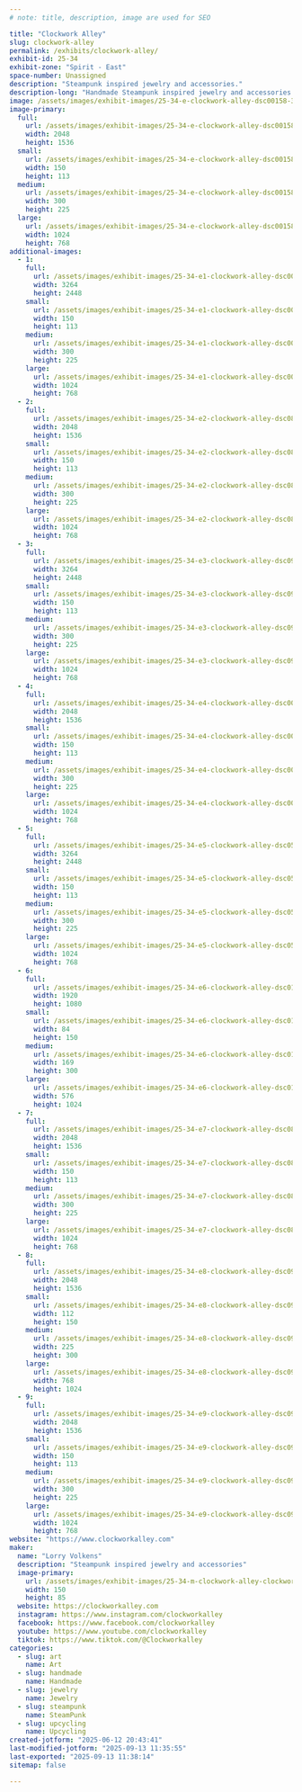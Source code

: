 ```yaml
---
# note: title, description, image are used for SEO

title: "Clockwork Alley"
slug: clockwork-alley
permalink: /exhibits/clockwork-alley/
exhibit-id: 25-34
exhibit-zone: "Spirit - East"
space-number: Unassigned
description: "Steampunk inspired jewelry and accessories."
description-long: "Handmade Steampunk inspired jewelry and accessories made from vintage watch parts and resin. Necklaces, earrings, bracelets, pill boxes and hair accessories."
image: /assets/images/exhibit-images/25-34-e-clockwork-alley-dsc00158-300x225.JPG
image-primary: 
  full:
    url: /assets/images/exhibit-images/25-34-e-clockwork-alley-dsc00158-full.JPG
    width: 2048
    height: 1536
  small:
    url: /assets/images/exhibit-images/25-34-e-clockwork-alley-dsc00158-150x113.JPG
    width: 150
    height: 113
  medium:
    url: /assets/images/exhibit-images/25-34-e-clockwork-alley-dsc00158-300x225.JPG
    width: 300
    height: 225
  large:
    url: /assets/images/exhibit-images/25-34-e-clockwork-alley-dsc00158-1024x768.JPG
    width: 1024
    height: 768
additional-images: 
  - 1:
    full:
      url: /assets/images/exhibit-images/25-34-e1-clockwork-alley-dsc00486-full.JPG
      width: 3264
      height: 2448
    small:
      url: /assets/images/exhibit-images/25-34-e1-clockwork-alley-dsc00486-150x113.JPG
      width: 150
      height: 113
    medium:
      url: /assets/images/exhibit-images/25-34-e1-clockwork-alley-dsc00486-300x225.JPG
      width: 300
      height: 225
    large:
      url: /assets/images/exhibit-images/25-34-e1-clockwork-alley-dsc00486-1024x768.JPG
      width: 1024
      height: 768
  - 2:
    full:
      url: /assets/images/exhibit-images/25-34-e2-clockwork-alley-dsc08925-full.JPG
      width: 2048
      height: 1536
    small:
      url: /assets/images/exhibit-images/25-34-e2-clockwork-alley-dsc08925-150x113.JPG
      width: 150
      height: 113
    medium:
      url: /assets/images/exhibit-images/25-34-e2-clockwork-alley-dsc08925-300x225.JPG
      width: 300
      height: 225
    large:
      url: /assets/images/exhibit-images/25-34-e2-clockwork-alley-dsc08925-1024x768.JPG
      width: 1024
      height: 768
  - 3:
    full:
      url: /assets/images/exhibit-images/25-34-e3-clockwork-alley-dsc09858-full.JPG
      width: 3264
      height: 2448
    small:
      url: /assets/images/exhibit-images/25-34-e3-clockwork-alley-dsc09858-150x113.JPG
      width: 150
      height: 113
    medium:
      url: /assets/images/exhibit-images/25-34-e3-clockwork-alley-dsc09858-300x225.JPG
      width: 300
      height: 225
    large:
      url: /assets/images/exhibit-images/25-34-e3-clockwork-alley-dsc09858-1024x768.JPG
      width: 1024
      height: 768
  - 4:
    full:
      url: /assets/images/exhibit-images/25-34-e4-clockwork-alley-dsc00881-full.JPG
      width: 2048
      height: 1536
    small:
      url: /assets/images/exhibit-images/25-34-e4-clockwork-alley-dsc00881-150x113.JPG
      width: 150
      height: 113
    medium:
      url: /assets/images/exhibit-images/25-34-e4-clockwork-alley-dsc00881-300x225.JPG
      width: 300
      height: 225
    large:
      url: /assets/images/exhibit-images/25-34-e4-clockwork-alley-dsc00881-1024x768.JPG
      width: 1024
      height: 768
  - 5:
    full:
      url: /assets/images/exhibit-images/25-34-e5-clockwork-alley-dsc05713-full.JPG
      width: 3264
      height: 2448
    small:
      url: /assets/images/exhibit-images/25-34-e5-clockwork-alley-dsc05713-150x113.JPG
      width: 150
      height: 113
    medium:
      url: /assets/images/exhibit-images/25-34-e5-clockwork-alley-dsc05713-300x225.JPG
      width: 300
      height: 225
    large:
      url: /assets/images/exhibit-images/25-34-e5-clockwork-alley-dsc05713-1024x768.JPG
      width: 1024
      height: 768
  - 6:
    full:
      url: /assets/images/exhibit-images/25-34-e6-clockwork-alley-dsc01673-1-full.JPG
      width: 1920
      height: 1080
    small:
      url: /assets/images/exhibit-images/25-34-e6-clockwork-alley-dsc01673-1-84x150.JPG
      width: 84
      height: 150
    medium:
      url: /assets/images/exhibit-images/25-34-e6-clockwork-alley-dsc01673-1-169x300.JPG
      width: 169
      height: 300
    large:
      url: /assets/images/exhibit-images/25-34-e6-clockwork-alley-dsc01673-1-576x1024.JPG
      width: 576
      height: 1024
  - 7:
    full:
      url: /assets/images/exhibit-images/25-34-e7-clockwork-alley-dsc08888-full.JPG
      width: 2048
      height: 1536
    small:
      url: /assets/images/exhibit-images/25-34-e7-clockwork-alley-dsc08888-150x113.JPG
      width: 150
      height: 113
    medium:
      url: /assets/images/exhibit-images/25-34-e7-clockwork-alley-dsc08888-300x225.JPG
      width: 300
      height: 225
    large:
      url: /assets/images/exhibit-images/25-34-e7-clockwork-alley-dsc08888-1024x768.JPG
      width: 1024
      height: 768
  - 8:
    full:
      url: /assets/images/exhibit-images/25-34-e8-clockwork-alley-dsc09715-full.JPG
      width: 2048
      height: 1536
    small:
      url: /assets/images/exhibit-images/25-34-e8-clockwork-alley-dsc09715-112x150.JPG
      width: 112
      height: 150
    medium:
      url: /assets/images/exhibit-images/25-34-e8-clockwork-alley-dsc09715-225x300.JPG
      width: 225
      height: 300
    large:
      url: /assets/images/exhibit-images/25-34-e8-clockwork-alley-dsc09715-768x1024.JPG
      width: 768
      height: 1024
  - 9:
    full:
      url: /assets/images/exhibit-images/25-34-e9-clockwork-alley-dsc09170-full.JPG
      width: 2048
      height: 1536
    small:
      url: /assets/images/exhibit-images/25-34-e9-clockwork-alley-dsc09170-150x113.JPG
      width: 150
      height: 113
    medium:
      url: /assets/images/exhibit-images/25-34-e9-clockwork-alley-dsc09170-300x225.JPG
      width: 300
      height: 225
    large:
      url: /assets/images/exhibit-images/25-34-e9-clockwork-alley-dsc09170-1024x768.JPG
      width: 1024
      height: 768
website: "https://www.clockworkalley.com"
maker: 
  name: "Lorry Volkens"
  description: "Steampunk inspired jewelry and accessories"
  image-primary:
    url: /assets/images/exhibit-images/25-34-m-clockwork-alley-clockworkalley-1-7-x-3-v2-3947-150x85.png
    width: 150
    height: 85
  website: https://clockworkalley.com
  instagram: https://www.instagram.com/clockworkalley
  facebook: https://www.facebook.com/clockworkalley
  youtube: https://www.youtube.com/clockworkalley
  tiktok: https://www.tiktok.com/@Clockworkalley
categories: 
  - slug: art
    name: Art
  - slug: handmade
    name: Handmade
  - slug: jewelry
    name: Jewelry
  - slug: steampunk
    name: SteamPunk
  - slug: upcycling
    name: Upcycling
created-jotform: "2025-06-12 20:43:41"
last-modified-jotform: "2025-09-13 11:35:55"
last-exported: "2025-09-13 11:38:14"
sitemap: false

---
```

